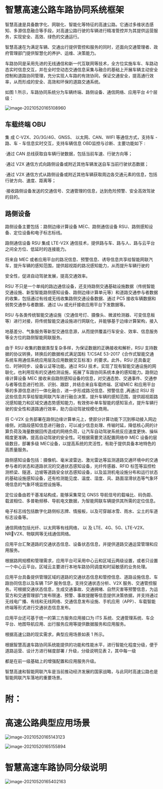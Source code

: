 # 智慧高速公路车路协同系统框架

智慧高速是具备数字化、网联化、智能化等特征的高速公路。它通过多维状态感知、多源信息融合等手段，对高速公路行驶的车辆进行精准管控并为其提供运营服务，实现安全、高效、绿色的交通运行。

智慧高速在为满足车辆、交通出行提供管控和服务的同时，还面向交通管理者、政府管理部门提供智慧化的养护、运维、决策能力。

车路协同是采用先进的无线通信和新一代互联网等技术，全方位实施车车、车路动态实时信息交互，并在全时空动态交通信息采集与融合的基础上开展车辆主动安全控制和道路协同管理，充分实现人车路的有效协同，保证交通安全，提高通行效率，从而形成的安全、高效和环保的道路交通系统。

如图 1 所示，车路协同系统分为车辆终端、路侧设备、通信网络、应用平台 4个层级：

![image-20210520165108960](https://gitee.com/AiShiYuShiJiePingXing/img/raw/master/img/image-20210520165108960.png)

## 车载终端 OBU

集 成 C-V2X、2G/3G/4G、GNSS、 以太网、CAN、WIFI 等通信方式，支持车 - 路、车 - 车信息实时交互，支持车辆信息 OBD监控与诊断、主要功能如下 :

·通过 CAN 总线获取自车辆行驶数据，包括当前车速、行驶方向等；

·通过 V2X 通信方式向路侧设备或附近其他车辆发送自车当前行驶状态数据；

·通过 V2X 通信方式从路侧设备或附近其他车辆获取周边各交通元素的信息，包括行驶方向、速度、距离等；

·接收路侧设备发送的交通信号、交通管理的信息，达到危险预警、安全高效驾驶的目的。

## 路侧设备

路侧设备主要包括：路侧边缘计算设备 MEC、路侧通信设备 RSU、路侧感知设备、定位设备和电子标志标线。

路侧通信设备 RSU 集成 LTE-V2X 通信技术，提供路与车、路与人、路与云平台之间全方位、低延时的连接能力。

将来自 MEC 或者应用平台的路况信息、预警信息、诱导信息共享给智能网联汽车，提升车辆的感知范围，提供超视距的路况感知能力，从而提升车辆行驶的

安全性，促进自动驾驶发展，提高交通效率。

RSU 不只是一个单纯的路边通信设备，还支持路侧交通基础设施数据（传统智能交通设施、新型智能路侧感知设备、路侧边缘计算单元等）和道路交通参与者数据的收集，包括通过有线或无线收集路侧交通设备数据、通过 PC5 接收车辆数据和弱势交通参与者数据、通过 Uu 或光纤接收应用平台下发数据等。

RSU 与各类传统智能交通设施（交通信号灯、摄像头、微波检测器、可变信息板等）进行对接，将传统智能交通设施进行网联化，并能够基于边缘计算架构，接入

地基差分、气象服务等新型交通信息源，从而提供覆盖行车安全、效率、信息服务等全方位的路侧智能网联服务。

由于 RSU 收集的数据类型复杂多样，为保证数据的正确接收和解析，RSU 支持数据的协议转换，转换后的数据格式满足国标 T/CSAE 53-2017《合作式智能交通系统车用通信系统应用层及应用数据交互标准》的要求。此外，RSU 还具备定位、时钟同步、设备认证等功能。通过 RSU 技术，实现了现有智能交通设施的网联化，也利用现有的交通检测设施，拓展了车路协同系统本身的感知能力。路侧边缘计算设备 MEC 接收来自路侧感知设备的信息，对交通态势、交通事件、交通参与者等信息进行检测、识别、跟踪 , 并结合来自车载终端、区域MEC 和应用平台等的多源信息进行一体化融合，进一步形成路况信息、预警信息 ,再通过 RSU 将这些信息共享给智能网联汽车进行融合决策，提升车辆的感知范围，提供超视距路况感知能力和区域交通态势感知能力，有效弥补单车智能的感知盲点，提升车辆行驶的安全性和道路通行效率，助力自动驾驶规模化商用。

将 C-V2X 业务部署在路侧边缘计算单元上，使部分计算功能下沉到移动接入网边缘侧，对路段感知信息进行融合，可以减少信息处理、传输时延，降低核心网的计算负荷及海量数据回传造成的网络负荷，让汽车自动驾驶系统反应速度更快、操纵精度更准确，提高自动驾驶的安全性。可根据需要灵活配置网络中 MEC 设备的层级数目，部署多级 MEC设备，以提高系统的灵活性，有助于提供具备本地特色的高质量服务。

路侧感知设备包括：摄像机、毫米波雷达、激光雷达等监测道路交通环境中的交通参与者的状态和道路状况的交通状态感知设备，光纤传感器、RFID 标签等监控检测桥梁、隧道、边坡等道路安全状态感知设备，以及监测机电设施分布和运行状态的基础设施感知设备，还有检测能见度、温度、湿度、风、路面湿滑状态等气象环境信息的气象环境监控设施等。

定位设备由若干基准站构成，能够采集常见 GNSS 导航信号的载噪比、码伪距、载波相位、多普勒频移、导航电文数据，为智能网联车辆提供其所需的定位信息。

电子标志线包括数字化路侧标志牌、情报板，以及可穿越冰雪、雨水、尘土的车道标志设备等。

通信网络包括光纤、以太网等有线网络， 以 及 LTE、4G、5G、LTE-V2X、NRV2X、物联网等无线通信网络。

应用平台汇聚道路的交通状态信息、设备状态信息，并提供道路交通运营管理和应用服务。

根据路网规模和管理需求，应用平台可采用中心云和区域云两级设置，或者只设置一个中心云平台。区域云主要进行本地车路协同调度和时延敏感的业务处理。

应用平台具备提供管理区域的道路的交通状态信息和管控信息、道路设施信息、车路协同信息以及车辆 TSP 服务信息，支持交通状态分析、V2X 服务、交通管控服务。可根据交通状态信息，生成交通事故、交通拥堵、自然灾害等预警信息，为运营方和交通管理部门发布限速、预警、事故提醒等信息提供决策依据，并支持通过无线电广播、有线和无线网络、交通信息发布设施、手机应用（APP）、车载智能终端等形式进行交通状态信息发布。

应用平台还可基于统一的第三方服务应用接口为 ITS 系统、交通管理系统、车企平台、地图导航应用、出行服务应用等提供数据服务和应用服务。

根据高速公路的现实需求，典型应用场景如表 1 所示。

根据智慧高速车路协同系统能提供的功能和性能水平，进行智能化程度分级，便于道路运营、设计方进行梯度部署 / 升级，分级说明见表 2，其中每一级

都是在前一级基础上的增强配置和应用服务升级。

智慧高速和智能网联汽车是当前推动经济发展的国家战略，与此同时高速公路也是智能网联汽车落地的重要场景。







# 附：

# 高速公路典型应用场景

![image-20210520165143123](https://gitee.com/AiShiYuShiJiePingXing/img/raw/master/img/image-20210520165143123.png)

![image-20210520165155894](https://gitee.com/AiShiYuShiJiePingXing/img/raw/master/img/image-20210520165155894.png)

# 智慧高速车路协同分级说明

![image-20210520165402163](https://gitee.com/AiShiYuShiJiePingXing/img/raw/master/img/image-20210520165402163.png)